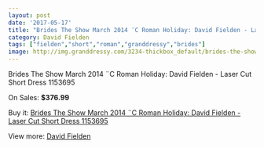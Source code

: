 ```yaml
---
layout: post
date: '2017-05-17'
title: "Brides The Show March 2014 ¨C Roman Holiday: David Fielden - Laser Cut Short Dress 1153695"
category: David Fielden
tags: ["fielden","short","roman","granddressy","brides"]
image: http://img.granddressy.com/3234-thickbox_default/brides-the-show-march-2014-c-roman-holiday-david-fielden-laser-cut-short-dress-1153695.jpg
---
```

Brides The Show March 2014 ¨C Roman Holiday: David Fielden - Laser Cut Short Dress 1153695

On Sales: **$376.99**
<a href="https://www.granddressy.com/en/david-fielden/2686-brides-the-show-march-2014-c-roman-holiday-david-fielden-laser-cut-short-dress-1153695.html"><amp-img layout="responsive" width="600" height="600" src="//img.granddressy.com/3234-thickbox_default/brides-the-show-march-2014-c-roman-holiday-david-fielden-laser-cut-short-dress-1153695.jpg" alt="Brides The Show March 2014 ¨C Roman Holiday: David Fielden - Laser Cut Short Dress 1153695 0" /></a>

Buy it: [Brides The Show March 2014 ¨C Roman Holiday: David Fielden - Laser Cut Short Dress 1153695](https://www.granddressy.com/en/david-fielden/2686-brides-the-show-march-2014-c-roman-holiday-david-fielden-laser-cut-short-dress-1153695.html "Brides The Show March 2014 ¨C Roman Holiday: David Fielden - Laser Cut Short Dress 1153695")

View more: [David Fielden](https://www.granddressy.com/en/41-david-fielden "David Fielden")